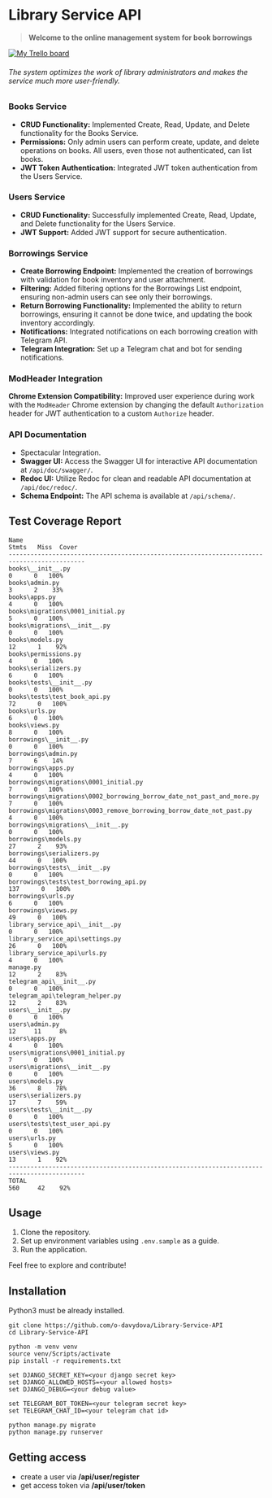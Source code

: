 # Library Service API
> **Welcome to the online management system for book borrowings**
> 
[![My Trello board](https://img.shields.io/badge/View%20on%20Trello-blue?style=flat&logo=trello)](https://trello.com/invite/b/RlhAlH1X/ATTI7bba32db360a3ad41147b6c4f6436225805E9701/library-service-api)

###### The system optimizes the work of library administrators and makes the service much more user-friendly.

### Books Service
- **CRUD Functionality:** Implemented Create, Read, Update, and Delete functionality for the Books Service.
- **Permissions:** Only admin users can perform create, update, and delete operations on books. All users, even those not authenticated, can list books.
- **JWT Token Authentication:** Integrated JWT token authentication from the Users Service.

### Users Service
- **CRUD Functionality:** Successfully implemented Create, Read, Update, and Delete functionality for the Users Service.
- **JWT Support:** Added JWT support for secure authentication.

### Borrowings Service
- **Create Borrowing Endpoint:** Implemented the creation of borrowings with validation for book inventory and user attachment.
- **Filtering:** Added filtering options for the Borrowings List endpoint, ensuring non-admin users can see only their borrowings.
- **Return Borrowing Functionality:** Implemented the ability to return borrowings, ensuring it cannot be done twice, and updating the book inventory accordingly.
- **Notifications:** Integrated notifications on each borrowing creation with Telegram API.
- **Telegram Integration:** Set up a Telegram chat and bot for sending notifications.

### ModHeader Integration
**Chrome Extension Compatibility:**
Improved user experience during work with the `ModHeader` Chrome extension by changing the default `Authorization` header for JWT authentication to a custom `Authorize` header.

### API Documentation
- Spectacular Integration.
- **Swagger UI:** Access the Swagger UI for interactive API documentation at `/api/doc/swagger/`.
- **Redoc UI:** Utilize Redoc for clean and readable API documentation at `/api/doc/redoc/`.
- **Schema Endpoint:** The API schema is available at `/api/schema/`.

## Test Coverage Report

```plaintext
Name                                                                    Stmts   Miss  Cover
-------------------------------------------------------------------------------------------
books\__init__.py                                                           0      0   100%
books\admin.py                                                              3      2    33%
books\apps.py                                                               4      0   100%
books\migrations\0001_initial.py                                            5      0   100%
books\migrations\__init__.py                                                0      0   100%
books\models.py                                                            12      1    92%
books\permissions.py                                                        4      0   100%
books\serializers.py                                                        6      0   100%
books\tests\__init__.py                                                     0      0   100%
books\tests\test_book_api.py                                               72      0   100%
books\urls.py                                                               6      0   100%
books\views.py                                                              8      0   100%
borrowings\__init__.py                                                      0      0   100%
borrowings\admin.py                                                         7      6    14%
borrowings\apps.py                                                          4      0   100%
borrowings\migrations\0001_initial.py                                       7      0   100%
borrowings\migrations\0002_borrowing_borrow_date_not_past_and_more.py       7      0   100%
borrowings\migrations\0003_remove_borrowing_borrow_date_not_past.py         4      0   100%
borrowings\migrations\__init__.py                                           0      0   100%
borrowings\models.py                                                       27      2    93%
borrowings\serializers.py                                                  44      0   100%
borrowings\tests\__init__.py                                                0      0   100%
borrowings\tests\test_borrowing_api.py                                    137      0   100%
borrowings\urls.py                                                          6      0   100%
borrowings\views.py                                                        49      0   100%
library_service_api\__init__.py                                             0      0   100%
library_service_api\settings.py                                            26      0   100%
library_service_api\urls.py                                                 4      0   100%
manage.py                                                                  12      2    83%
telegram_api\__init__.py                                                    0      0   100%
telegram_api\telegram_helper.py                                            12      2    83%
users\__init__.py                                                           0      0   100%
users\admin.py                                                             12     11     8%
users\apps.py                                                               4      0   100%
users\migrations\0001_initial.py                                            7      0   100%
users\migrations\__init__.py                                                0      0   100%
users\models.py                                                            36      8    78%
users\serializers.py                                                       17      7    59%
users\tests\__init__.py                                                     0      0   100%
users\tests\test_user_api.py                                                0      0   100%
users\urls.py                                                               5      0   100%
users\views.py                                                             13      1    92%
-------------------------------------------------------------------------------------------
TOTAL                                                                     560     42    92%
```

## Usage

1. Clone the repository.
2. Set up environment variables using `.env.sample` as a guide.
3. Run the application.

Feel free to explore and contribute!

## Installation

Python3 must be already installed.

```shell
git clone https://github.com/o-davydova/Library-Service-API
cd Library-Service-API

python -m venv venv
source venv/Scripts/activate
pip install -r requirements.txt

set DJANGO_SECRET_KEY=<your django secret key>
set DJANGO_ALLOWED_HOSTS=<your allowed hosts>
set DJANGO_DEBUG=<your debug value>

set TELEGRAM_BOT_TOKEN=<your telegram secret key>
set TELEGRAM_CHAT_ID=<your telegram chat id>

python manage.py migrate
python manage.py runserver
```

## Getting access
- create a user via **/api/user/register**
- get access token via **/api/user/token**